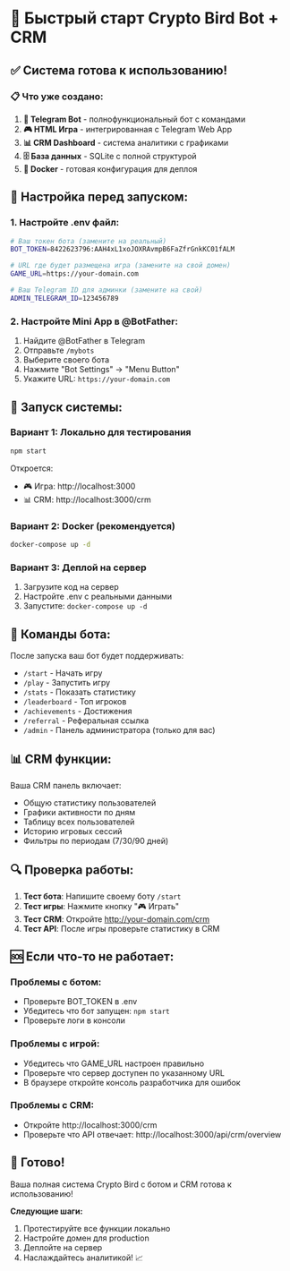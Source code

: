 # 🚀 Быстрый старт Crypto Bird Bot + CRM

## ✅ Система готова к использованию!

### 📋 Что уже создано:

1. **🤖 Telegram Bot** - полнофункциональный бот с командами
2. **🎮 HTML Игра** - интегрированная с Telegram Web App
3. **📊 CRM Dashboard** - система аналитики с графиками
4. **🗄️ База данных** - SQLite с полной структурой
5. **🐳 Docker** - готовая конфигурация для деплоя

## 🔧 Настройка перед запуском:

### 1. Настройте .env файл:
```bash
# Ваш токен бота (замените на реальный)
BOT_TOKEN=8422623796:AAH4xL1xoJOXRAvmpB6FaZfrGnkKC01fALM

# URL где будет размещена игра (замените на свой домен)
GAME_URL=https://your-domain.com

# Ваш Telegram ID для админки (замените на свой)
ADMIN_TELEGRAM_ID=123456789
```

### 2. Настройте Mini App в @BotFather:
1. Найдите @BotFather в Telegram
2. Отправьте `/mybots`
3. Выберите своего бота
4. Нажмите "Bot Settings" → "Menu Button"
5. Укажите URL: `https://your-domain.com`

## 🚀 Запуск системы:

### Вариант 1: Локально для тестирования
```bash
npm start
```
Откроется:
- 🎮 Игра: http://localhost:3000
- 📊 CRM: http://localhost:3000/crm

### Вариант 2: Docker (рекомендуется)
```bash
docker-compose up -d
```

### Вариант 3: Деплой на сервер
1. Загрузите код на сервер
2. Настройте .env с реальными данными
3. Запустите: `docker-compose up -d`

## 🎯 Команды бота:

После запуска ваш бот будет поддерживать:
- `/start` - Начать игру
- `/play` - Запустить игру  
- `/stats` - Показать статистику
- `/leaderboard` - Топ игроков
- `/achievements` - Достижения
- `/referral` - Реферальная ссылка
- `/admin` - Панель администратора (только для вас)

## 📊 CRM функции:

Ваша CRM панель включает:
- Общую статистику пользователей
- Графики активности по дням
- Таблицу всех пользователей
- Историю игровых сессий
- Фильтры по периодам (7/30/90 дней)

## 🔍 Проверка работы:

1. **Тест бота**: Напишите своему боту `/start`
2. **Тест игры**: Нажмите кнопку "🎮 Играть"
3. **Тест CRM**: Откройте http://your-domain.com/crm
4. **Тест API**: После игры проверьте статистику в CRM

## 🆘 Если что-то не работает:

### Проблемы с ботом:
- Проверьте BOT_TOKEN в .env
- Убедитесь что бот запущен: `npm start`
- Проверьте логи в консоли

### Проблемы с игрой:
- Убедитесь что GAME_URL настроен правильно
- Проверьте что сервер доступен по указанному URL
- В браузере откройте консоль разработчика для ошибок

### Проблемы с CRM:
- Откройте http://localhost:3000/crm
- Проверьте что API отвечает: http://localhost:3000/api/crm/overview

## 🎉 Готово!

Ваша полная система Crypto Bird с ботом и CRM готова к использованию!

**Следующие шаги:**
1. Протестируйте все функции локально
2. Настройте домен для production
3. Деплойте на сервер
4. Наслаждайтесь аналитикой! 📈